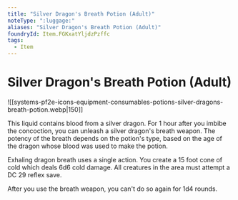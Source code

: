```yaml
---
title: "Silver Dragon's Breath Potion (Adult)"
noteType: ":luggage:"
aliases: "Silver Dragon's Breath Potion (Adult)"
foundryId: Item.FGKxatYljdzPzffc
tags:
  - Item
---
```


# Silver Dragon's Breath Potion (Adult)
![[systems-pf2e-icons-equipment-consumables-potions-silver-dragons-breath-potion.webp|150]]

This liquid contains blood from a silver dragon. For 1 hour after you imbibe the concoction, you can unleash a silver dragon's breath weapon. The potency of the breath depends on the potion's type, based on the age of the dragon whose blood was used to make the potion.

Exhaling dragon breath uses a single action. You create a 15 foot cone of cold which deals 6d6 cold damage. All creatures in the area must attempt a DC 29 reflex save.

After you use the breath weapon, you can't do so again for 1d4 rounds.
